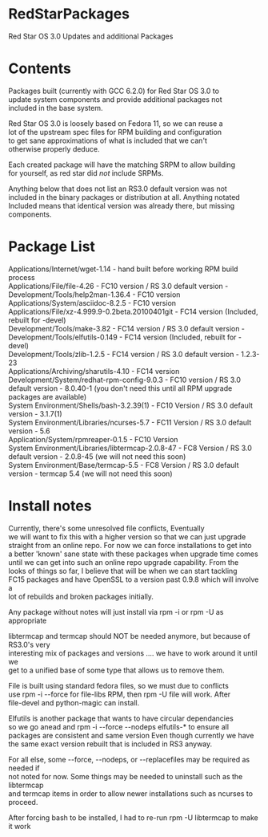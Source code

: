 # RedStarPackages
 Red Star OS 3.0 Updates and additional Packages

# Contents
Packages built (currently with GCC 6.2.0) for Red Star OS 3.0 to  
update system components and provide additional packages not   
included in the base system.  

Red Star OS 3.0 is loosely based on Fedora 11, so we can reuse a   
lot of the upstream spec files for RPM building and configuration  
to get sane approximations of what is included that we can't   
otherwise properly deduce.  

Each created package will have the matching SRPM to allow building  
for yourself, as red star did *not* include SRPMs.   

Anything below that does not list an RS3.0 default version was not  
included in the binary packages or distribution at all. Anything notated  
Included means that identical version was already there, but missing  
components.  

# Package List  
Applications/Internet/wget-1.14 - hand built before working RPM build process   
Applications/File/file-4.26 - FC10 version / RS 3.0 default version -    
Development/Tools/help2man-1.36.4 - FC10 version  
Applications/System/asciidoc-8.2.5 - FC10 version  
Applications/File/xz-4.999.9-0.2beta.20100401git - FC14 version (Included, rebuilt for -devel)  
Development/Tools/make-3.82 - FC14 version / RS 3.0 default version - 
Development/Tools/elfutils-0.149 - FC14 version (Included, rebuilt for -devel)  
Development/Tools/zlib-1.2.5 - FC14 version  / RS 3.0 default version - 1.2.3-23   
Applications/Archiving/sharutils-4.10 - FC14 version  
Development/System/redhat-rpm-config-9.0.3 - FC10 version / RS 3.0 default version - 8.0.40-1 (you don't need this until all RPM upgrade packages are available)  
System Environment/Shells/bash-3.2.39(1) - FC10 Version / RS 3.0 default version - 3.1.7(1)  
System Environment/Libraries/ncurses-5.7 - FC11 Version / RS 3.0 default version - 5.6   
Application/System/rpmreaper-0.1.5 - FC10 Version  
System Environment/Libraries/libtermcap-2.0.8-47 - FC8 Version / RS 3.0 default version - 2.0.8-45 (we will not need this soon)   
System Environment/Base/termcap-5.5 - FC8 Version / RS 3.0 default version - termcap 5.4 (we will not need this soon)   
 

# Install notes

Currently, there's some unresolved file conflicts, Eventually  
we will want to fix this with a higher version so that we can just upgrade  
straight from an online repo. For now we can force installations to get into  
a better 'known' sane state with these packages when upgrade time comes  
until we can get into such an online repo upgrade capability.  From the  
looks of things so far, I believe that will be when we can start tackling  
FC15 packages and have OpenSSL to a version past 0.9.8 which will involve a  
lot of rebuilds and broken packages initially.  
  
Any package without notes will just install via rpm -i or rpm -U as appropriate  
  
libtermcap and termcap should NOT be needed anymore, but because of RS3.0's very  
interesting mix of packages and versions .... we have to work around it until we   
get to a unified base of some type that allows us to remove them.  

File is built using standard fedora files, so we must due to conflicts  
use rpm -i --force for file-libs RPM, then rpm -U file will work. After  
file-devel and python-magic can install.   

Elfutils is another package that wants to have circular dependancies  
so we go anead and rpm -i --force --nodeps elfutils-* to ensure all  
packages are consistent and same version Even though currently we have  
the same exact version rebuilt that is included in RS3 anyway.  

For all else, some --force, --nodeps, or --replacefiles may be required as needed if   
not noted for now. Some things may be needed to uninstall such as the libtermcap  
and termcap items in order to allow newer installations such as ncurses to proceed.  

After forcing bash to be installed, I had to re-run rpm -U libtermcap to make it work  

